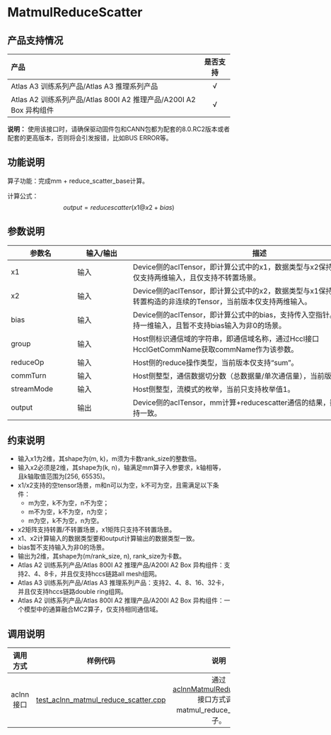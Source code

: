 # MatmulReduceScatter

## 产品支持情况

| 产品                                                         | 是否支持 |
| :----------------------------------------------------------- | :------: |
| <term>Atlas A3 训练系列产品/Atlas A3 推理系列产品</term>     |    √     |
| <term>Atlas A2 训练系列产品/Atlas 800I A2 推理产品/A200I A2 Box 异构组件</term> |    √     |

**说明：** 使用该接口时，请确保驱动固件包和CANN包都为配套的8.0.RC2版本或者配套的更高版本，否则将会引发报错，比如BUS ERROR等。

## 功能说明

算子功能：完成mm + reduce_scatter_base计算。

计算公式：
$$
output=reducescatter(x1@x2+bias)
$$


## 参数说明

<table style="undefined;table-layout: fixed; width: 1576px"> <colgroup>
 <col style="width: 170px">
 <col style="width: 170px">
 <col style="width: 800px">
 <col style="width: 800px">
 <col style="width: 200px">
 </colgroup>
 <thead>
  <tr>
   <th>参数名</th>
   <th>输入/输出</th>
   <th>描述</th>
   <th>数据类型</th>
   <th>数据格式</th>
  </tr></thead>
 <tbody>
  <tr>
   <td>x1</td>
   <td>输入</td>
   <td>Device侧的aclTensor，即计算公式中的x1，数据类型与x2保持一致。当前版本仅支持两维输入，且仅支持不转置场景。</td>
   <td>FLOAT16、BFLOAT16</td>
   <td>ND</td>
  </tr>
  <tr>
   <td>x2</td>
   <td>输入</td>
   <td>Device侧的aclTensor，即计算公式中的x2，数据类型与x1保持一致。支持通过转置构造的非连续的Tensor，当前版本仅支持两维输入。</td>
   <td>FLOAT16、BFLOAT16</td>
   <td>ND</td>
  </tr>
  <tr>
   <td>bias</td>
   <td>输入</td>
   <td>Device侧的aclTensor，即计算公式中的bias，支持传入空指针。当前版本仅支持一维输入，且暂不支持bias输入为非0的场景。</td>
   <td>FLOAT16、BFLOAT16</td>
   <td>ND</td>
  </tr>
  <tr>
   <td>group</td>
   <td>输入</td>
   <td>Host侧标识通信域的字符串，即通信域名称，通过Hccl接口HcclGetCommName获取commName作为该参数。</td>
   <td>STRING</td>
   <td>ND</td>
  </tr>
  <tr>
   <td>reduceOp</td>
   <td>输入</td>
   <td>Host侧的reduce操作类型，当前版本仅支持“sum”。</td>
   <td>STRING</td>
   <td>ND</td>
  </tr>
  <tr>
   <td>commTurn</td>
   <td>输入</td>
   <td>Host侧整型，通信数据切分数（总数据量/单次通信量），当前版本仅支持输入0。</td>
   <td>INT64</td>
   <td>ND</td>
  </tr>
  <tr>
   <td>streamMode</td>
   <td>输入</td>
   <td>Host侧整型，流模式的枚举，当前只支持枚举值1。</td>
   <td>INT64</td>
   <td>ND</td>
  </tr>
  <tr>
   <td>output</td>
   <td>输出</td>
   <td>Device侧的aclTensor，mm计算+reducescatter通信的结果，数据类型与x1保持一致。</td>
   <td>FLOAT16、BFLOAT16</td>
   <td>ND</td>
  </tr>
 </tbody></table>



## 约束说明

- 输入x1为2维，其shape为(m, k)，m须为卡数rank_size的整数倍。
- 输入x2必须是2维，其shape为(k, n)，轴满足mm算子入参要求，k轴相等，且k轴取值范围为[256, 65535)。
- x1/x2支持的空tensor场景，m和n可以为空，k不可为空，且需满足以下条件：
  - m为空，k不为空，n不为空；
  - m不为空，k不为空，n为空；
  - m为空，k不为空，n为空。
- x2矩阵支持转置/不转置场景，x1矩阵只支持不转置场景。
- x1、x2计算输入的数据类型要和output计算输出的数据类型一致。
- bias暂不支持输入为非0的场景。
- 输出为2维，其shape为(m/rank_size, n), rank_size为卡数。
- <term>Atlas A2 训练系列产品/Atlas 800I A2 推理产品/A200I A2 Box 异构组件</term>：支持2、4、8卡，并且仅支持hccs链路all mesh组网。
- <term>Atlas A3 训练系列产品/Atlas A3 推理系列产品</term>：支持2、4、8、16、32卡，并且仅支持hccs链路double ring组网。
- <term>Atlas A2 训练系列产品/Atlas 800I A2 推理产品/A200I A2 Box 异构组件</term>：一个模型中的通算融合MC2算子，仅支持相同通信域。

## 调用说明

| 调用方式  | 样例代码                                  | 说明                                                     |
| :--------: | :----------------------------------------: | :-------------------------------------------------------: |
| aclnn接口 | [test_aclnn_matmul_reduce_scatter.cpp](./examples/test_aclnn_matmul_reduce_scatter.cpp) | 通过[aclnnMatmulReduceScatter](./docs/aclnnMatmulReduceScatter.md)接口方式调用matmul_reduce_scatter算子。 |
